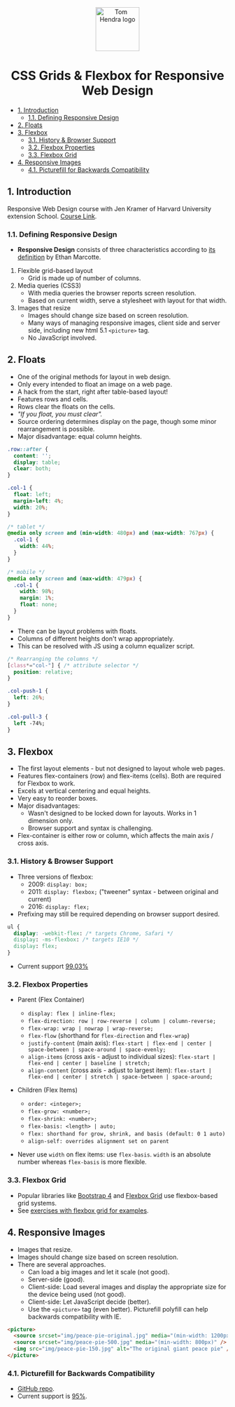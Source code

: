<div align=center>
<img alt="Tom Hendra logo" src="https://res.cloudinary.com/tomhendra/image/upload/v1567091669/tomhendra-logo/tomhendra-logo-round-1024.png" width="100" />
<h1>CSS Grids & Flexbox for Responsive Web Design</h1>
</div>

- [1. Introduction](#1-introduction)
  - [1.1. Defining Responsive Design](#11-defining-responsive-design)
- [2. Floats](#2-floats)
- [3. Flexbox](#3-flexbox)
  - [3.1. History & Browser Support](#31-history--browser-support)
  - [3.2. Flexbox Properties](#32-flexbox-properties)
  - [3.3. Flexbox Grid](#33-flexbox-grid)
- [4. Responsive Images](#4-responsive-images)
  - [4.1. Picturefill for Backwards Compatibility](#41-picturefill-for-backwards-compatibility)

## 1. Introduction

Responsive Web Design course with Jen Kramer of Harvard University extension School.
[Course Link](https://frontendmasters.com/courses/css-grids-flexbox/).

### 1.1. Defining Responsive Design

- **Responsive Design** consists of three characteristics according to [its definition](https://alistapart.com/article/responsive-web-design/) by Ethan Marcotte.

1. Flexible grid-based layout
   - Grid is made up of number of columns.
2. Media queries (CSS3)
   - With media queries the browser reports screen resolution.
   - Based on current width, serve a stylesheet with layout for that width.
3. Images that resize
   - Images should change size based on screen resolution.
   - Many ways of managing responsive images, client side and server side, including new html 5.1 `<picture>` tag.
   - No JavaScript involved.

## 2. Floats

- One of the original methods for layout in web design.
- Only every intended to float an image on a web page.
- A hack from the start, right after table-based layout!
- Features rows and cells.
- Rows clear the floats on the cells.
- _"If you float, you must clear"._
- Source ordering determines display on the page, though some minor rearrangement is possible.
- Major disadvantage: equal column heights.

```css
.row::after {
  content: '';
  display: table;
  clear: both;
}

.col-1 {
  float: left;
  margin-left: 4%;
  width: 20%;
}

/* tablet */
@media only screen and (min-width: 480px) and (max-width: 767px) {
  .col-1 {
    width: 44%;
  }
}

/* mobile */
@media only screen and (max-width: 479px) {
  .col-1 {
    width: 98%;
    margin: 1%;
    float: none;
  }
}
```

- There can be layout problems with floats.
- Columns of different heights don't wrap appropriately.
- This can be resolved with JS using a column equalizer script.

```css
/* Rearranging the columns */
[class*="col-"] { /* attribute selector */
  position: relative;
}

.col-push-1 {
  left: 26%;
}

.col-pull-3 {
  left -74%;
}
```

## 3. Flexbox

- The first layout elements - but not designed to layout whole web pages.
- Features flex-containers (row) and flex-items (cells). Both are required for Flexbox to work.
- Excels at vertical centering and equal heights.
- Very easy to reorder boxes.
- Major disadvantages:
  - Wasn't designed to be locked down for layouts. Works in 1 dimension only.
  - Browser support and syntax is challenging.
- Flex-container is either row or column, which affects the main axis / cross axis.

### 3.1. History & Browser Support

- Three versions of flexbox:
  - 2009: `display: box;`
  - 2011: `display: flexbox;` ("tweener" syntax - between original and current)
  - 2016: `display: flex;`
- Prefixing may still be required depending on browser support desired.

```css
ul {
  display: -webkit-flex: /* targets Chrome, Safari */
  display: -ms-flexbox: /* targets IE10 */
  display: flex;
}
```

- Current support [99.03%](https://caniuse.com/#feat=flexbox)

### 3.2. Flexbox Properties

- Parent (Flex Container)

  - `display: flex | inline-flex;`
  - `flex-direction: row | row-reverse | column | column-reverse;`
  - `flex-wrap: wrap | nowrap | wrap-reverse;`
  - `flex-flow` (shorthand for `flex-direction` and `flex-wrap`)
  - `justify-content` (main axis): `flex-start | flex-end | center | space-between | space-around | space-evenly;`
  - `align-items` (cross axis - adjust to individual sizes): `flex-start | flex-end | center | baseline | stretch;`
  - `align-content` (cross axis - adjust to largest item): `flex-start | flex-end | center | stretch | space-between | space-around;`

- Children (Flex Items)

  - `order: <integer>;`
  - `flex-grow: <number>;`
  - `flex-shrink: <number>;`
  - `flex-basis: <length> | auto;`
  - `flex: shorthand for grow, shrink, and basis (default: 0 1 auto)`
  - `align-self: overrides alignment set on parent`

- Never use `width` on flex items: use `flex-basis`. `width` is an absolute number whereas `flex-basis` is more flexible.

### 3.3. Flexbox Grid

- Popular libraries like [Bootstrap 4](https://getbootstrap.com/docs/4.5/layout/grid/) and [Flexbox Grid](http://flexboxgrid.com) use flexbox-based grid systems.
- See [exercises with flexbox grid for examples](exercises/3-flexbox-grid/begin).

## 4. Responsive Images

- Images that resize.
- Images should change size based on screen resolution.
- There are several approaches.
  - Can load a big images and let it scale (not good).
  - Server-side (good).
  - Client-side: Load several images and display the appropriate size for the device being used (not good).
  - Client-side: Let JavaScript decide (better).
  - Use the `<picture>` tag (even better). Picturefill polyfill can help backwards compatibility with IE.

```html
<picture>
  <source srcset="img/peace-pie-original.jpg" media="(min-width: 1200px)" />
  <source srcset="img/peace-pie-500.jpg" media="(min-width: 800px)" />
  <img src="img/peace-pie-150.jpg" alt="The original giant peace pie" />
</picture>
```

### 4.1. Picturefill for Backwards Compatibility

- [GitHub repo](https://github.com/scottjehl/picturefill).
- Current support is [95%](https://caniuse.com/#feat=picture).
